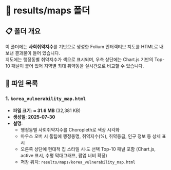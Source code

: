 # 📓 results/maps 폴더

## 📋 폴더 개요

이 폴더에는 **사회취약지수**를 기반으로 생성한 Folium 인터랙티브 지도를 HTML로 내보낸 결과물이 들어 있습니다.  
지도에는 행정동별 취약지수가 색으로 표시되며, 우측 상단에는 Chart.js 기반의 Top-10 패널이 붙어 있어 지역별 최대 취약동을 실시간으로 비교할 수 있습니다.

## 📁 파일 목록

### 1. `korea_vulnerability_map.html`

* **파일 크기**: **≈ 31.6 MB** (32,381 KB)  
* **생성일**: **2025-07-30**  
* **설명**: 
  * 행정동별 사회취약지수를 Choropleth로 색상 시각화  
  * 마우스 오버 시 툴팁에 행정동명, 취약지수(%), 취약등급, 인구 정보 등 상세 표시  
  * 오른쪽 상단에 현대적 칩 스타일 시·도 선택 Top-10 패널 포함 (Chart.js, active 표시, 수평 막대그래프, 팝업 너비 확장)  
  * 저장 위치: `results/maps/korea_vulnerability_map.html`